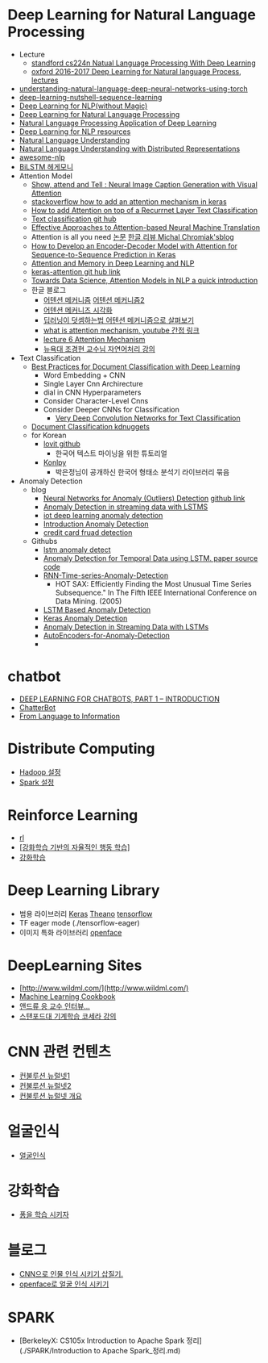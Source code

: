 # Deep Learning for Natural Language Processing

- Lecture
  - [standford cs224n Natual Language Processing With Deep Learning](http://web.stanford.edu/class/cs224n/)
  - [oxford 2016-2017 Deep Learning for Natural language Process](https://www.cs.ox.ac.uk/teaching/courses/2016-2017/dl/), [lectures](https://github.com/oxford-cs-deepnlp-2017/lectures)
- [understanding-natural-language-deep-neural-networks-using-torch](https://devblogs.nvidia.com/parallelforall/understanding-natural-language-deep-neural-networks-using-torch/)
- [deep-learning-nutshell-sequence-learning](https://devblogs.nvidia.com/parallelforall/deep-learning-nutshell-sequence-learning/)
- [Deep Learning for NLP(without Magic)](./nlp/socher-lxmls.pdf)
- [Deep Learning for Natural Language Processing](./nlp/2009_tutorial_nips.pdf)
- [Natural Language Processing Application of Deep Learning](./nlp/nlp.pdf)
- [Deep Learning for NLP resources](https://github.com/andrewt3000/DL4NLP/blob/master/README.md)
- [Natural Language Understanding](http://www.inf.ed.ac.uk/teaching/courses/nlu/lectures.html)
- [Natural Language Understanding with Distributed Representations](http://www.kyunghyuncho.me/home/courses/ds-ga-3001-fall-2015)
- [awesome-nlp](https://github.com/keonkim/awesome-nlp#user-content-python)
- [BiLSTM 헤게모니](https://ratsgo.github.io/natural%20language%20processing/2017/10/22/manning/)
- Attention Model
  - [Show, attend and Tell : Neural Image Caption Generation with Visual Attention](https://arxiv.org/pdf/1502.03044v3.pdf)
  - [stackoverflow how to add an attention mechanism in keras](https://stackoverflow.com/questions/42918446/how-to-add-an-attention-mechanism-in-keras)
  - [How to add Attention on top of a Recurrnet Layer Text Classification](https://github.com/keras-team/keras/issues/4962)
  - [Text classification git hub](https://github.com/brightmart/text_classification)
  - [Effective Approaches to Attention-based Neural Machine Translation](https://nlp.stanford.edu/pubs/emnlp15_attn.pdf)
  - Attention is all you need [논문](https://arxiv.org/abs/1706.03762)   [한글 리뷰 ](https://github.com/YBIGTA/DeepNLP-Study/wiki/Attention-Is-All-You-Need-%EB%85%BC%EB%AC%B8%EB%A6%AC%EB%B7%B0) [Michal Chromiak'sblog ](https://mchromiak.github.io/articles/2017/Sep/12/Transformer-Attention-is-all-you-need/#.WyZQ1nWFNth)
  - [How to Develop an Encoder-Decoder Model with Attention for Sequence-to-Sequence Prediction in Keras](https://machinelearningmastery.com/encoder-decoder-attention-sequence-to-sequence-prediction-keras/)
  - [Attention and Memory in Deep Learning and NLP](http://www.wildml.com/2016/01/attention-and-memory-in-deep-learning-and-nlp/)
  - [keras-attention git hub link](https://github.com/datalogue/keras-attention)
  - [Towards Data Science, Attention Models in NLP a quick introduction](https://towardsdatascience.com/attention-models-in-nlp-a-quick-introduction-2593c1fe35eb)
  - 한글 블로그 
    - [어텐션 메커니즘](https://ratsgo.github.io/from%20frequency%20to%20semantics/2017/10/06/attention/) [어텐션 메커니즘2](https://ratsgo.github.io/from%20frequency%20to%20semantics/2017/10/06/attention/)
    - [어텐션 메커니즈 시각화](http://docs.likejazz.com/attention/)
    - [딥러닝이 덧셈하는법 어텐션 메커니즘으로 살펴보기](http://freesearch.pe.kr/archives/4724)
    - [what is attention mechanism, youtube 간접 링크](http://hugrypiggykim.com/2018/02/09/%EB%85%BC%EB%AC%B8%EC%9D%BD%EA%B8%B0-effective-approaches-to-attention-based-neural-machine-translation/)
    - [lecture 6 Attention Mechanism](http://dalpo0814.tistory.com/45)
    - [뉴욕대 조경현 교수님 자연어처리 강의](https://www.edwith.org/deepnlp)
- Text Classification
  - [Best Practices for Document Classification with Deep Learning](https://machinelearningmastery.com/best-practices-document-classification-deep-learning/)
    - Word Embedding + CNN
    - Single Layer Cnn Archirecture
    - dial in CNN Hyperparameters
    - Consider Character-Level Cnns
    - Consider Deeper CNNs for Classification
      - [Very Deep Convolution Networks for Text Classification](https://arxiv.org/pdf/1606.01781.pdf)
  - [Document Classification kdnuggets](https://www.kdnuggets.com/2015/01/text-analysis-101-document-classification.html)
  - for Korean
    - [lovit github](https://github.com/lovit/textmining-tutorial)
      - 한국어 텍스트 마이닝을 위한 튜토리얼
    - [Konlpy](https://konlpy-ko.readthedocs.io/)
      - 박은정님이 공개하신 한국어 형태소 분석기 라이브러리 묶음
- Anomaly Detection
  - blog
    - [Neural Networks for Anomaly (Outliers) Detection](https://blog.goodaudience.com/neural-networks-for-anomaly-outliers-detection-a454e3fdaae8) [github link](https://github.com/abelusha/AutoEncoders-for-Anomaly-Detection/blob/master/AutoEncoders-for-Anomaly-Detection.ipynb)
    - [Anomaly Detection in streaming data with LSTMS](https://drive.google.com/file/d/0B_O25s3dlPczREhiNEJOS1prOWs/view)
    - [iot deep learning anomaly detection](https://developer.ibm.com/tutorials/iot-deep-learning-anomaly-detection-5/)
    - [Introduction Anomaly Detection](https://www.kdnuggets.com/2017/04/datascience-introduction-anomaly-detection.html)
    - [credit card fruad detection](https://medium.com/@curiousily/credit-card-fraud-detection-using-autoencoders-in-keras-tensorflow-for-hackers-part-vii-20e0c85301bd)
  - Githubs 
    - [lstm anomaly detect](https://github.com/aurotripathy/lstm-anomaly-detect)
    - [Anomaly Detection for Temporal Data using LSTM. paper source code](https://github.com/akash13singh/lstm_anomaly_thesis)
    - [RNN-Time-series-Anomaly-Detection](https://github.com/chickenbestlover/RNN-Time-series-Anomaly-Detection)
      - HOT SAX: Efficiently Finding the Most Unusual Time Series Subsequence." In The Fifth IEEE International Conference on Data Mining. (2005) 
    - [LSTM Based Anomaly Detection](https://github.com/jramapuram/LSTM_Anomaly_Detector)
    - [Keras Anomaly Detection](https://github.com/chen0040/keras-anomaly-detection)
    - [Anomaly Detection in Streaming Data with LSTMs](https://github.com/marionleborgne/lstm-talk)
    - [AutoEncoders-for-Anomaly-Detection](https://github.com/abelusha/AutoEncoders-for-Anomaly-Detection)
    - 

# chatbot
- [DEEP LEARNING FOR CHATBOTS, PART 1 – INTRODUCTION](http://www.wildml.com/2016/04/deep-learning-for-chatbots-part-1-introduction/)
- [ChatterBot](https://github.com/gunthercox/ChatterBot)
- [From Language to Information](./chatbot/chatbot.pdf)

# Distribute Computing
- [Hadoop 설정](./distribute/hadoop_config.md)
- [Spark 설정](./distribute/spark_config.md)

# Reinforce Learning 
- [rl](https://github.com/aikorea/awesome-rl)
- [[강화학습 기반의 자율적인 행동 학습]](http://www.gameai.net/Article/RLAgent/RLAgent.htm)
- [강화학습](http://solarisailab.com/archives/57)

# Deep Learning Library
- 범용 라이브러리 
  [Keras](./keras/README.md)
  [Theano](./Theano/README.MD)
  [tensorflow](./tensorflow/README.MD)
- TF eager mode (./tensorflow-eager)
- 이미지 특화 라이브러리 
  [openface](./openface/README.md)

# DeepLearning Sites 
- [http://www.wildml.com/](http://www.wildml.com/)
- [Machine Learning Cookbook](https://www.gitbook.com/book/bigaidream/subsets_ml_cookbook/details)
- [앤드류 응 교수 인터뷰...](http://events.technologyreview.com/emtech/digital/16/video/watch/andrew-ng-deep-learning/)
- [스탠포드대 기계학습 코세라 강의](https://www.coursera.org/learn/machine-learning/home/welcome)

# CNN 관련 컨텐츠
- [컨불루션 뉴럴넷1](http://t-robotics.blogspot.kr/2016/05/convolutional-neural-network_31.html#.V1ZrWpOLSlM)
- [컨불루션 뉴럴넷2](http://keunwoochoi.blogspot.kr/2015/07/convolutional-neural-network.html)
- [컨불루션 뉴럴넷 개요](http://keunwoochoi.blogspot.kr/search/label/CNNs)

# 얼굴인식
- [얼굴인식](./faceRecon/contents.md)

# 강화학습
- [퐁을 학습 시키자](http://keunwoochoi.blogspot.kr/2016/06/andrej-karpathy.html)

# 블로그 
- [CNN으로 인물 인식 시키기 삽질기.](./blog/post1/contents.md)
- [openface로 얼굴 인식 시키기](./blog/post3/content.md)

# SPARK
- [BerkeleyX: CS105x Introduction to Apache Spark 정리](./SPARK/Introduction to Apache Spark_정리.md)
